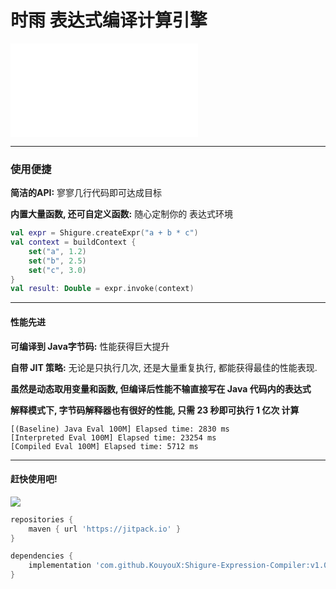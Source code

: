 # 时雨 表达式编译计算引擎

![English Version here](README_en.md)

---

### 使用便捷



__简洁的API:__ 寥寥几行代码即可达成目标



__内置大量函数, 还可自定义函数:__ 随心定制你的 表达式环境

```kotlin
val expr = Shigure.createExpr("a + b * c")
val context = buildContext {
    set("a", 1.2)
    set("b", 2.5)
    set("c", 3.0)
}
val result: Double = expr.invoke(context)
```

---

#### 性能先进



__可编译到 Java字节码:__ 性能获得巨大提升


__自带 JIT 策略:__ 无论是只执行几次, 还是大量重复执行, 都能获得最佳的性能表现.



__虽然是动态取用变量和函数, 但编译后性能不输直接写在 Java 代码内的表达式__


__解释模式下, 字节码解释器也有很好的性能, 只需 23 秒即可执行 1 亿次 计算__

```text
[(Baseline) Java Eval 100M] Elapsed time: 2830 ms
[Interpreted Eval 100M] Elapsed time: 23254 ms
[Compiled Eval 100M] Elapsed time: 5712 ms
```

---

#### 赶快使用吧!

[![](https://jitpack.io/v/KouyouX/Shigure-Expression-Compiler.svg)](https://jitpack.io/#KouyouX/Shigure-Expression-Compiler)

```groovy
repositories {
    maven { url 'https://jitpack.io' }
}

dependencies {
    implementation 'com.github.KouyouX:Shigure-Expression-Compiler:v1.0.0'
}
```
